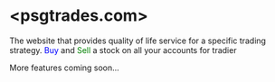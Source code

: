 # <psgtrades.com>
The website that provides quality of life service for a specific trading strategy.
<font color="blue">Buy</font> and <font color="green">Sell</font> a stock on all your accounts for tradier

More features coming soon...

